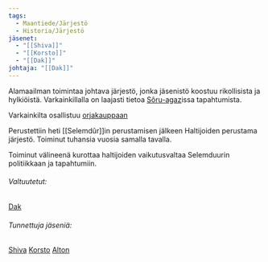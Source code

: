 ```yaml
---
tags:
  - Maantiede/Järjestö
  - Historia/Järjestö
jäsenet:
  - "[[Shiva]]"
  - "[[Korsto]]"
  - "[[Dak]]"
johtaja: "[[Dak]]"
---
```

Alamaailman toimintaa johtava järjestö, jonka jäsenistö koostuu rikollisista ja hylkiöistä.
Varkainkillalla on laajasti tietoa [Sôru-agaz](Sôru-agaz.md)issa tapahtumista.

Varkainkilta osallistuu [orjakauppaan](Orjakauppa)

Perustettiin heti [[Selemdûr]]in perustamisen jälkeen Haltijoiden perustama järjestö. Toiminut tuhansia vuosia samalla tavalla.

Toiminut välineenä kurottaa haltijoiden vaikutusvaltaa Selemduurin politiikkaan ja tapahtumiin.


###### Valtuutetut:
[Dak](Dak.md)
###### Tunnettuja jäseniä:
[Shiva](Shiva.md)
[Korsto](Korsto)
[Alton](Alton)
